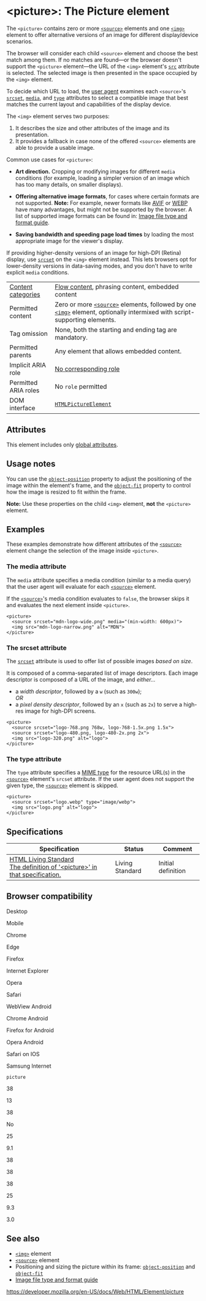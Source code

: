 &lt;picture&gt;: The Picture element
====================================

The `<picture>` contains zero or more [`<source>`](source) elements and one [`<img>`](img) element to offer alternative versions of an image for different display/device scenarios.

The browser will consider each child `<source>` element and choose the best match among them. If no matches are found—or the browser doesn't support the `<picture>` element—the URL of the `<img>` element's [`src`](img#attr-src) attribute is selected. The selected image is then presented in the space occupied by the `<img>` element.

To decide which URL to load, the [user agent](https://developer.mozilla.org/en-US/docs/Glossary/User_agent) examines each `<source>`'s [`srcset`](source#attr-srcset), [`media`](source#attr-media), and [`type`](source#attr-type) attributes to select a compatible image that best matches the current layout and capabilities of the display device.

The `<img>` element serves two purposes:

1.  It describes the size and other attributes of the image and its presentation.
2.  It provides a fallback in case none of the offered `<source>` elements are able to provide a usable image.

Common use cases for `<picture>`:

-   **Art direction.** Cropping or modifying images for different `media` conditions (for example, loading a simpler version of an image which has too many details, on smaller displays).
-   **Offering alternative image formats**, for cases where certain formats are not supported.
    **Note:** For example, newer formats like [AVIF](https://developer.mozilla.org/en-US/docs/Web/Media/Formats/Image_types#avif) or [WEBP](https://developer.mozilla.org/en-US/docs/Web/Media/Formats/Image_types#webp) have many advantages, but might not be supported by the browser. A list of supported image formats can be found in: [Image file type and format guide](https://developer.mozilla.org/en-US/docs/Web/Media/Formats/Image_types).

-   **Saving bandwidth and speeding page load times** by loading the most appropriate image for the viewer's display.

If providing higher-density versions of an image for high-DPI (Retina) display, use [`srcset`](img#attr-srcset) on the `<img>` element instead. This lets browsers opt for lower-density versions in data-saving modes, and you don't have to write explicit `media` conditions.

<table><tbody><tr class="odd"><td><a href="https://developer.mozilla.org/en-US/docs/Web/Guide/HTML/Content_categories">Content categories</a></td><td><a href="https://developer.mozilla.org/en-US/docs/Web/Guide/HTML/Content_categories#flow_content">Flow content</a>, phrasing content, embedded content</td></tr><tr class="even"><td>Permitted content</td><td>Zero or more <a href="source"><code>&lt;source&gt;</code></a> elements, followed by one <a href="img"><code>&lt;img&gt;</code></a> element, optionally intermixed with script-supporting elements.</td></tr><tr class="odd"><td>Tag omission</td><td>None, both the starting and ending tag are mandatory.</td></tr><tr class="even"><td>Permitted parents</td><td>Any element that allows embedded content.</td></tr><tr class="odd"><td>Implicit ARIA role</td><td><a href="https://www.w3.org/TR/html-aria/#dfn-no-corresponding-role">No corresponding role</a></td></tr><tr class="even"><td>Permitted ARIA roles</td><td>No <code>role</code> permitted</td></tr><tr class="odd"><td>DOM interface</td><td><a href="https://developer.mozilla.org/en-US/docs/Web/API/HTMLPictureElement"><code>HTMLPictureElement</code></a></td></tr></tbody></table>

Attributes
----------

This element includes only [global attributes](../global_attributes).

Usage notes
-----------

You can use the [`object-position`](https://developer.mozilla.org/en-US/docs/Web/CSS/object-position) property to adjust the positioning of the image within the element's frame, and the [`object-fit`](https://developer.mozilla.org/en-US/docs/Web/CSS/object-fit) property to control how the image is resized to fit within the frame.

**Note:** Use these properties on the child `<img>` element, **not** the `<picture>` element.

Examples
--------

These examples demonstrate how different attributes of the [`<source>`](source) element change the selection of the image inside `<picture>`.

### The media attribute

The `media` attribute specifies a media condition (similar to a media query) that the user agent will evaluate for each [`<source>`](source) element.

If the [`<source>`](source)'s media condition evaluates to `false`, the browser skips it and evaluates the next element inside `<picture>`.

    <picture>
      <source srcset="mdn-logo-wide.png" media="(min-width: 600px)">
      <img src="mdn-logo-narrow.png" alt="MDN">
    </picture>

### The srcset attribute

The [`srcset`](source#attr-srcset) attribute is used to offer list of possible images *based on size*.

It is composed of a comma-separated list of image descriptors. Each image descriptor is composed of a URL of the image, and *either...*

-   a *width descriptor*, followed by a `w` (such as `300w`);  
    *OR*
-   a *pixel density descriptor*, followed by an `x` (such as `2x`) to serve a high-res image for high-DPI screens.

<!-- -->

    <picture>
      <source srcset="logo-768.png 768w, logo-768-1.5x.png 1.5x">
      <source srcset="logo-480.png, logo-480-2x.png 2x">
      <img src="logo-320.png" alt="logo">
    </picture>

### The type attribute

The `type` attribute specifies a [MIME type](https://developer.mozilla.org/en-US/docs/Web/HTTP/Basics_of_HTTP/MIME_types) for the resource URL(s) in the [`<source>`](source) element's `srcset` attribute. If the user agent does not support the given type, the [`<source>`](source) element is skipped.

    <picture>
      <source srcset="logo.webp" type="image/webp">
      <img src="logo.png" alt="logo">
    </picture>

Specifications
--------------

<table><thead><tr class="header"><th>Specification</th><th>Status</th><th>Comment</th></tr></thead><tbody><tr class="odd"><td><a href="https://html.spec.whatwg.org/multipage/embedded-content.html#the-picture-element">HTML Living Standard<br />
<span class="small">The definition of '&lt;picture&gt;' in that specification.</span></a></td><td><span class="spec-living">Living Standard</span></td><td>Initial definition</td></tr></tbody></table>

Browser compatibility
---------------------

Desktop

Mobile

Chrome

Edge

Firefox

Internet Explorer

Opera

Safari

WebView Android

Chrome Android

Firefox for Android

Opera Android

Safari on IOS

Samsung Internet

`picture`

38

13

38

No

25

9.1

38

38

38

25

9.3

3.0

See also
--------

-   [`<img>`](img) element
-   [`<source>`](source) element
-   Positioning and sizing the picture within its frame: [`object-position`](https://developer.mozilla.org/en-US/docs/Web/CSS/object-position) and [`object-fit`](https://developer.mozilla.org/en-US/docs/Web/CSS/object-fit)
-   [Image file type and format guide](https://developer.mozilla.org/en-US/docs/Web/Media/Formats/Image_types)

<a href="https://developer.mozilla.org/en-US/docs/Web/HTML/Element/picture" class="_attribution-link">https://developer.mozilla.org/en-US/docs/Web/HTML/Element/picture</a>
